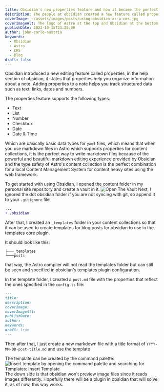 ```yaml
---
title: Obsidian's new properties feature and how it became the perfect feature for Astro
description: The people at obsidian created a new feature called properties which are frontmatter metadata making it a perfect local CMS for Astro
coverImage: ~/assets/images/posts/using-obsidian-as-a-cms.jpg
coverImageAlt: The logo of Astro at the top and Obsidian at the bottom with a plus icon in the middle
publishDate: 2023-10-15T23:25:00
author: john-carlo-austria
keywords:
  - Obsidian
  - Astro
  - CMS
  - Blog
draft: false
---
```


Obsidian introduced a new editing feature called properties, in the help section of obsidian, it states that properties help you organize information about a note. Adding properties to a note helps you track structured data such as text, links, dates and numbers.

The properties feature supports the following types:

- Text
- List
- Number
- Checkbox
- Date
- Date & Time

Which are basically basic data types for `yaml` files, which means that when you use markdown files in Astro which supports properties for content collections, it is the perfect way to write markdown files because of the powerful and beautiful markdown editing experience provided by Obsidian and the type safety of Astro's content collection is the perfect combination for a local Content Management System for content heavy sites using the web framework.

To get started with using Obsidian, I opened the content folder in my personal site repository and create a vault in it.
![Open The Vault](~/assets/gifs/open-vault.gif)
Next, I ignored the dot obsidian folder if you are not syncing with git, so append it to your `.gitignore` file

```diff
...
+ .obsidian

```

After that, I created an `_templates` folder in your content collections so that it can be used to create templates for blog posts for obsidian to use in the templates core plugin.

It should look like this:

```plaintext
├───_templates
└───posts
```

that way, the Astro compiler will not read the templates folder but can still be seen and specified in obsidian's templates plugin configuration.

In the template folder, I created a `post.md` file with the properties that reflect the ones specified in the `config.ts` file:

```md
---
title:
description:
coverImage:
coverImageAlt:
publishDate:
author:
keywords:
draft: true
---
```

Then after that, I just create a new markdown file with a title format of `YYYY-MM-DD-post-title.md` and use the template

The template can be created by the command palette:
![Insert template by opening the command palette and searching for Templates: Insert Template](~/assets/gifs/insert-template-obsidian.gif)
The down side is that obsidian won't preview image files since it reads images differently. Hopefully there will be a plugin in obsidian that will solve it, as of now, this way works.

